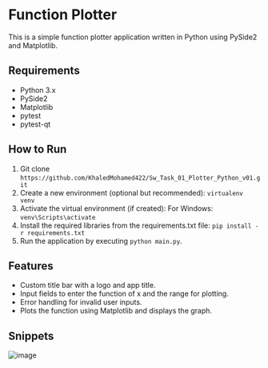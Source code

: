 # Function Plotter

This is a simple function plotter application written in Python using PySide2 and Matplotlib.

## Requirements
- Python 3.x
- PySide2
- Matplotlib
- pytest
- pytest-qt

## How to Run
1. Git clone `https://github.com/KhaledMohamed422/Sw_Task_01_Plotter_Python_v01.git`
2. Create a new environment (optional but recommended): `virtualenv venv`
3. Activate the virtual environment (if created):
   For Windows: `venv\Scripts\activate`
4. Install the required libraries from the requirements.txt file: `pip install -r requirements.txt`
5. Run the application by executing `python main.py`.

## Features
- Custom title bar with a logo and app title.
- Input fields to enter the function of x and the range for plotting.
- Error handling for invalid user inputs.
- Plots the function using Matplotlib and displays the graph.

## Snippets
![image](https://github.com/KhaledMohamed422/Sw_Task_01_Plotter_Python_v01/assets/83197205/a4f865b9-b821-4327-a5c4-85f0eec3c24d)
